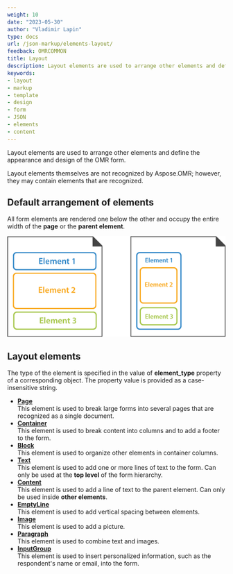 ```yaml
---
weight: 10
date: "2023-05-30"
author: "Vladimir Lapin"
type: docs
url: /json-markup/elements-layout/
feedback: OMRCOMMON
title: Layout
description: Layout elements are used to arrange other elements and define the appearance and design of the OMR form.
keywords:
- layout
- markup
- template
- design
- form
- JSON
- elements
- content
---
```


Layout elements are used to arrange other elements and define the appearance and design of the OMR form. 

Layout elements themselves are not recognized by Aspose.OMR; however, they may contain elements that are recognized.

## Default arrangement of elements

All form elements are rendered one below the other and occupy the entire width of the **page** or the **parent element**.

![Default arrangement of elements](default-layout.png)

## Layout elements

The type of the element is specified in the value of **element_type** property of a corresponding object. The property value is provided as a case-insensitive string.

- [**Page**](/omr/json-markup/page/)  
  This element is used to break large forms into several pages that are recognized as a single document.
- [**Container**](/omr/json-markup/container/)  
  This element is used to break content into columns and to add a footer to the form.
- [**Block**](/omr/json-markup/block/)  
  This element is used to organize other elements in container columns.
- [**Text**](/omr/json-markup/text/)  
  This element is used to add one or more lines of text to the form. Can only be used at the **top level** of the form hierarchy.
- [**Content**](/omr/json-markup/content/)  
  This element is used to add a line of text to the parent element. Can only be used inside **other elements**.
- [**EmptyLine**](/omr/json-markup/emptyline/)  
  This element is used to add vertical spacing between elements.
- [**Image**](/omr/json-markup/image/)  
  This element is used to add a picture.
- [**Paragraph**](/omr/json-markup/paragraph/)  
  This element is used to combine text and images.
- [**InputGroup**](/omr/json-markup/inputgroup/)  
  This element is used to insert personalized information, such as the respondent's name or email, into the form.
